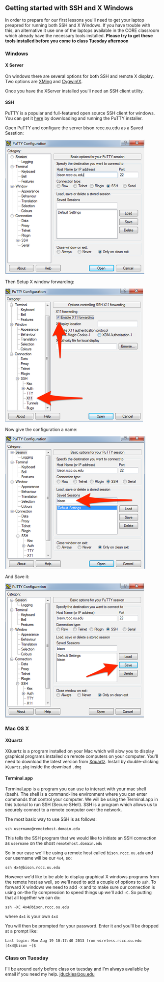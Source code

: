 ## Getting started with SSH and X Windows
In order to prepare for our first lessons you'll need to get your laptop preapred for running both SSH and X Windows.  If you have trouble with this, an alternative it use one of the laptops available in the CORE classroom which already have the necessary tools installed.  **Please try to get these tools installed before you come to class Tuesday afternoon**

### Windows

#### X Server
On windows there are several options for both SSH and remote X display.  Two options are [XMing](http://www.straightrunning.com/XmingNotes/) and [Cygwin\X](http://x.cygwin.com/).

Once you have the XServer installed you'll need an SSH client utility.  

#### SSH
PuTTY is a popular and full-featured open source SSH client for windows.  You can get it [here](http://www.chiark.greenend.org.uk/~sgtatham/putty/download.html) by downloading and running the PuTTY installer.

Open PuTTY and configure the server bison.rccc.ou.edu as a Saved Sesstion:

![PuTTY Host Name](./images/PuTTY_Configuration_a.png)

Then Setup X window forwarding:

![PuTTY X11 Forwarding](./images/PuTTY_Configuration_b.png)

Now give the configuration a name:

![PuTTY Save Config](./images/PuTTY_Configuration_c.png)

And Save it:

![PuTTY Save Named Config](./images/PuTTY_Configuration_d.png)

### Mac OS X 

#### XQuartz
XQuartz is a program installed on your Mac which will alow you to display graphical programs installed on remote computers on your computer.  You'll need to download the latest version from [Xquartz](http://xquartz.macosforge.org/landing/).  Install by double-clicking `XQuartz.pkg` inside the download `.dmg`


#### Terminal.app
Terminal.app is a program you can use to interact with your mac shell (bash).  The shell is a command-line environment where you can enter commands that control your computer.  We will be using the Terminal.app in this tutorial to run SSH (Secure SHell).  SSH is a program which allows us to securely connect to a remote computer over the network.

The most basic way to use SSH is as follows:

    ssh username@remotehost.domain.edu

This tells the SSH program that we would like to initiate an SSH connection as `username` on the shost `remotehost.domain.edu`

So in our case we'll be using a remote host called `bison.rccc.ou.edu` and our username will be our `4x4`, so:

    ssh 4x4@bison.rccc.ou.edu

However we'd like to be able to display graphical X windows programs from the remote host as well, so we'll need to add a couple of options to `ssh`.  To forward X windows we need to add `-X` and to make sure our connection is using on-the fly compression to speed things up we'll add `-C`.  So putting that all together we can do:

    ssh -XC 4x4@bison.rccc.ou.edu

where `4x4` is your own `4x4`

You will then be prompted for your password.  Enter it and you'll be dropped at a prompt like:

    Last login: Mon Aug 19 10:17:40 2013 from wireless.rccc.ou.edu
    [4x4@bison ~]$


### Class on Tuesday
I'll be around early before class on tuesday and I'm always available by email if you need my help. jduckles@ou.edu









